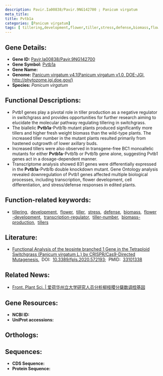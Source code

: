 ```yaml
---
description: Pavir.Ia00838/Pavir.9NG142700 ; Panicum virgatum
meta_title:
title: Pvtb1a
categories: [Panicum virgatum]
tags: [ tillering,development,flower,tiller,stress,defense,biomass,flower development,transcription regulator,tiller number,biomass production,tillers ]
---
```


## Gene Details:
- **Gene ID:**	[Pavir.Ia00838/Pavir.9NG142700]()
- **Gene Symbol:** <u> Pvtb1a </u>
- **Gene Name:** 
- **Genome:** [Panicum virgatum v4.1(Panicum virgatum v1.0, DOE-JGI, http://phytozome.jgi.doe.gov/)]()
- **Species:** *Panicum virgatum*

## Functional Descriptions:
   - Pvtb1 genes play a pivotal role in tiller production as a negative regulator in switchgrass and provides opportunities for further research aiming to elucidate the molecular pathway regulating tillering in switchgrass.
   - The biallelic **Pvtb1a**-Pvtb1b mutant plants produced significantly more tillers and higher fresh weight biomass than the wild-type plants. The increased tiller number in the mutant plants resulted primarily from hastened outgrowth of lower axillary buds. 
   - Increased tillers were also observed in transgene-free BC1 monoallelic mutants for either **Pvtb1a**-Pvtb1b or Pvtb1b gene alone, suggesting Pvtb1 genes act in a dosage-dependent manner.
   - Transcriptome analysis showed 831 genes were differentially expressed in the **Pvtb1a**-Pvtb1b double knockdown mutant. Gene Ontology analysis revealed downregulation of Pvtb1 genes affected multiple biological processes, including transcription, flower development, cell differentiation, and stress/defense responses in edited plants.

## Function-related keywords:
   - [tillering](/tags/tillering/),&nbsp;&nbsp;[development](/tags/development/),&nbsp;&nbsp;[flower](/tags/flower/),&nbsp;&nbsp;[tiller](/tags/tiller/),&nbsp;&nbsp;[stress](/tags/stress/),&nbsp;&nbsp;[defense](/tags/defense/),&nbsp;&nbsp;[biomass](/tags/biomass/),&nbsp;&nbsp;[flower-development](/tags/flower-development/),&nbsp;&nbsp;[transcription-regulator](/tags/transcription-regulator/),&nbsp;&nbsp;[tiller-number](/tags/tiller-number/),&nbsp;&nbsp;[biomass-production](/tags/biomass-production/),&nbsp;&nbsp;[tillers](/tags/tillers/)

## Literature:
   - [Functional Analysis of the teosinte branched 1 Gene in the Tetraploid Switchgrass (Panicum virgatum L.) by CRISPR/Cas9-Directed Mutagenesis.]( https://www.frontiersin.org/articles/10.3389/fpls.2020.572193/full)&nbsp;&nbsp;DOI:&nbsp;&nbsp;[10.3389/fpls.2020.572193](https://www.frontiersin.org/articles/10.3389/fpls.2020.572193/full);&nbsp;&nbsp;PMID:&nbsp;&nbsp;[33101338](https://pubmed.ncbi.nlm.nih.gov/33101338/)

## Related News:
   - [Front. Plant Sci. | 爱荷华州立大学研究人员分析柳枝稷分蘖数调控基因](https://mp.weixin.qq.com/s?__biz=Mzg3MDEwNDEyMg==&mid=2247496876&idx=6&sn=f350e1133707d5c37a0a5a17de65a290&chksm=ce9059f9f9e7d0ef3ce3b30240f9cbea8de4383349f903fc5190f67fdc73d570edb6b5ad6ed9&scene=27#wechat_redirect)

## Gene Resources:
- **NCBI ID:**  [](https://www.ncbi.nlm.nih.gov/gene/?term=)
- **UniProt accessions:** [](https://www.uniprot.org/uniprotkb//entry)

## Orthologs:

## Sequences:
- **CDS Sequence:**
- **Protein Sequence:**
